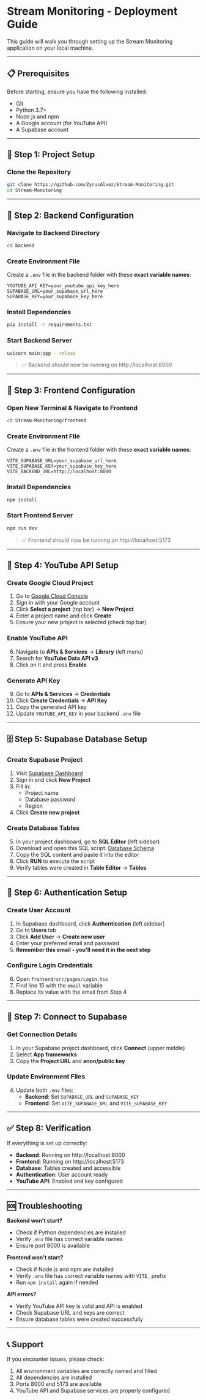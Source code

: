 # Stream Monitoring - Deployment Guide

This guide will walk you through setting up the Stream Monitoring application on your local machine.

---

## 📋 Prerequisites

Before starting, ensure you have the following installed:
- Git
- Python 3.7+
- Node.js and npm
- A Google account (for YouTube API)
- A Supabase account

---

## 🚀 Step 1: Project Setup

### Clone the Repository
```bash
git clone https://github.com/ZyrusAlvez/Stream-Monitoring.git
cd Stream-Monitoring
```

---

## 🔧 Step 2: Backend Configuration

### Navigate to Backend Directory
```bash
cd backend
```

### Create Environment File
Create a `.env` file in the backend folder with these **exact variable names**:
```env
YOUTUBE_API_KEY=your_youtube_api_key_here
SUPABASE_URL=your_supabase_url_here
SUPABASE_KEY=your_supabase_key_here
```

### Install Dependencies
```bash
pip install -r requirements.txt
```

### Start Backend Server
```bash
uvicorn main:app --reload
```

> ✅ Backend should now be running on http://localhost:8000

---

## 🎨 Step 3: Frontend Configuration

### Open New Terminal & Navigate to Frontend
```bash
cd Stream-Monitoring/frontend
```

### Create Environment File
Create a `.env` file in the frontend folder with these **exact variable names**:
```env
VITE_SUPABASE_URL=your_supabase_url_here
VITE_SUPABASE_KEY=your_supabase_key_here
VITE_BACKEND_URL=http://localhost:8000
```

### Install Dependencies
```bash
npm install
```

### Start Frontend Server
```bash
npm run dev
```

> ✅ Frontend should now be running on http://localhost:5173

---

## 🔑 Step 4: YouTube API Setup

### Create Google Cloud Project

1. Go to [Google Cloud Console](https://console.cloud.google.com/)
2. Sign in with your Google account
3. Click **Select a project** (top bar) → **New Project**
4. Enter a project name and click **Create**
5. Ensure your new project is selected (check top bar)

### Enable YouTube API

6. Navigate to **APIs & Services** → **Library** (left menu)
7. Search for **YouTube Data API v3**
8. Click on it and press **Enable**

### Generate API Key

9. Go to **APIs & Services** → **Credentials**
10. Click **Create Credentials** → **API Key**
11. Copy the generated API key
12. Update `YOUTUBE_API_KEY` in your backend `.env` file

---

## 🗄️ Step 5: Supabase Database Setup

### Create Supabase Project

1. Visit [Supabase Dashboard](https://app.supabase.com/)
2. Sign in and click **New Project**
3. Fill in:
   - Project name
   - Database password
   - Region
4. Click **Create new project**

### Create Database Tables

5. In your project dashboard, go to **SQL Editor** (left sidebar)
6. Download and open this SQL script: [Database Schema](https://drive.google.com/file/d/1n9Tr5BELcDOKVvnvwT9UGZEwqcmCMgBG/view?usp=sharing)
7. Copy the SQL content and paste it into the editor
8. Click **RUN** to execute the script
9. Verify tables were created in **Table Editor** → **Tables**

---

## 👤 Step 6: Authentication Setup

### Create User Account

1. In Supabase dashboard, click **Authentication** (left sidebar)
2. Go to **Users** tab
3. Click **Add User** → **Create new user**
4. Enter your preferred email and password
5. **Remember this email - you'll need it in the next step**

### Configure Login Credentials

6. Open `frontend/src/pages/Login.tsx`
7. Find line 15 with the `email` variable
8. Replace its value with the email from Step 4

---

## 🔗 Step 7: Connect to Supabase

### Get Connection Details

1. In your Supabase project dashboard, click **Connect** (upper middle)
2. Select **App frameworks**
3. Copy the **Project URL** and **anon/public key**

### Update Environment Files

4. Update both `.env` files:
   - **Backend**: Set `SUPABASE_URL` and `SUPABASE_KEY`
   - **Frontend**: Set `VITE_SUPABASE_URL` and `VITE_SUPABASE_KEY`

---

## ✅ Step 8: Verification

If everything is set up correctly:

- **Backend**: Running on http://localhost:8000
- **Frontend**: Running on http://localhost:5173
- **Database**: Tables created and accessible
- **Authentication**: User account ready
- **YouTube API**: Enabled and key configured

---

## 🆘 Troubleshooting

**Backend won't start?**
- Check if Python dependencies are installed
- Verify `.env` file has correct variable names
- Ensure port 8000 is available

**Frontend won't start?**
- Check if Node.js and npm are installed
- Verify `.env` file has correct variable names with `VITE_` prefix
- Run `npm install` again if needed

**API errors?**
- Verify YouTube API key is valid and API is enabled
- Check Supabase URL and keys are correct
- Ensure database tables were created successfully

---

## 📞 Support

If you encounter issues, please check:
1. All environment variables are correctly named and filled
2. All dependencies are installed
3. Ports 8000 and 5173 are available
4. YouTube API and Supabase services are properly configured